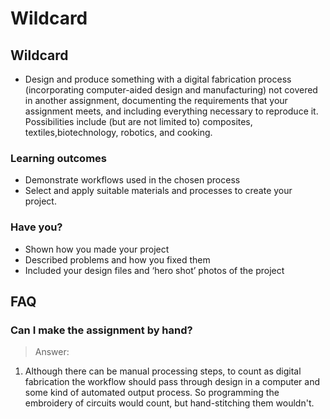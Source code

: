 # Wildcard

## Wildcard

* Design and produce something with a digital fabrication process (incorporating computer-aided design and manufacturing) not covered in another assignment, documenting the requirements that your assignment meets, and including everything necessary to reproduce it. Possibilities include (but are not limited to) composites, textiles,biotechnology, robotics, and cooking.

### Learning outcomes

* Demonstrate workflows used in the chosen process
* Select and apply suitable materials and processes to create your project.

### Have you?

* Shown how you made your project
* Described problems and how you fixed them
* Included your design files and ‘hero shot’ photos of the project

## FAQ

### Can I make the assignment by hand?
> Answer:
1. Although there can be manual processing steps, to count as digital fabrication the workflow should pass through design in a computer and some kind of automated output process. So programming the embroidery of circuits would count, but hand-stitching them wouldn't. 

